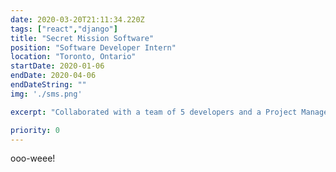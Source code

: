 ```yaml
---
date: 2020-03-20T21:11:34.220Z
tags: ["react","django"]
title: "Secret Mission Software"
position: "Software Developer Intern"
location: "Toronto, Ontario"
startDate: 2020-01-06
endDate: 2020-04-06
endDateString: ""
img: './sms.png'

excerpt: "Collaborated with a team of 5 developers and a Project Manager to deliver a responsive web-app using Typescript, React, Apollo, Graphene, and Django. Used Heroku and GitHub for a streamlined CI pipeline."

priority: 0
---
```

ooo-weee!